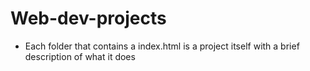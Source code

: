 # Web-dev-projects

* Each folder that contains a index.html is a project itself with a brief description of what it does
